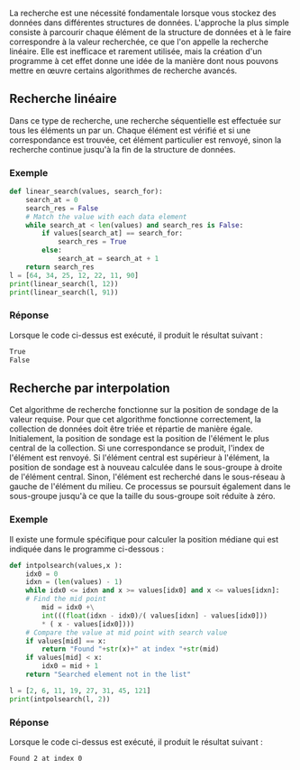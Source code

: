 La recherche est une nécessité fondamentale lorsque vous stockez des données dans différentes structures de données. L'approche la plus simple consiste à parcourir chaque élément de la structure de données et à le faire correspondre à la valeur recherchée, ce que l'on appelle la recherche linéaire. Elle est inefficace et rarement utilisée, mais la création d'un programme à cet effet donne une idée de la manière dont nous pouvons mettre en œuvre certains algorithmes de recherche avancés.

## Recherche linéaire

Dans ce type de recherche, une recherche séquentielle est effectuée sur tous les éléments un par un. Chaque élément est vérifié et si une correspondance est trouvée, cet élément particulier est renvoyé, sinon la recherche continue jusqu'à la fin de la structure de données.

### Exemple

```python
def linear_search(values, search_for):
    search_at = 0
    search_res = False
    # Match the value with each data element	
    while search_at < len(values) and search_res is False:
        if values[search_at] == search_for:
            search_res = True
        else:
            search_at = search_at + 1
    return search_res
l = [64, 34, 25, 12, 22, 11, 90]
print(linear_search(l, 12))
print(linear_search(l, 91))
```

### Réponse

Lorsque le code ci-dessus est exécuté, il produit le résultat suivant :

```bash
True
False
```

## Recherche par interpolation

Cet algorithme de recherche fonctionne sur la position de sondage de la valeur requise. Pour que cet algorithme fonctionne correctement, la collection de données doit être triée et répartie de manière égale. Initialement, la position de sondage est la position de l'élément le plus central de la collection. Si une correspondance se produit, l'index de l'élément est renvoyé. Si l'élément central est supérieur à l'élément, la position de sondage est à nouveau calculée dans le sous-groupe à droite de l'élément central. Sinon, l'élément est recherché dans le sous-réseau à gauche de l'élément du milieu. Ce processus se poursuit également dans le sous-groupe jusqu'à ce que la taille du sous-groupe soit réduite à zéro.

### Exemple

Il existe une formule spécifique pour calculer la position médiane qui est indiquée dans le programme ci-dessous :

```python
def intpolsearch(values,x ):
    idx0 = 0
    idxn = (len(values) - 1)
    while idx0 <= idxn and x >= values[idx0] and x <= values[idxn]:
    # Find the mid point
        mid = idx0 +\
        int(((float(idxn - idx0)/( values[idxn] - values[idx0]))
        * ( x - values[idx0])))
    # Compare the value at mid point with search value 
    if values[mid] == x:
        return "Found "+str(x)+" at index "+str(mid)
    if values[mid] < x:
        idx0 = mid + 1
    return "Searched element not in the list"

l = [2, 6, 11, 19, 27, 31, 45, 121]
print(intpolsearch(l, 2))
```

### Réponse

Lorsque le code ci-dessus est exécuté, il produit le résultat suivant :

```bash
Found 2 at index 0
```
